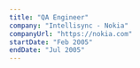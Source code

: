 ```yaml
---
title: "QA Engineer"
company: "Intellisync - Nokia"
companyUrl: "https://nokia.com"
startDate: "Feb 2005"
endDate: "Jul 2005"
---
```

